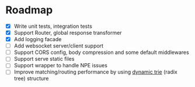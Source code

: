 # Roadmap

- [x] Write unit tests, integration tests
- [x] Support Router, global response transformer 
- [x] Add logging facade
- [ ] Add websocket server/client support
- [ ] Support CORS config, body compression and some default middlewares
- [ ] Support serve static files
- [ ] Support wrapper to handle NPE issues
- [ ] Improve matching/routing performance by using [dynamic trie](http://citeseerx.ist.psu.edu/viewdoc/download?doi=10.1.1.12.7321&rep=rep1&type=pdf) (radix tree) structure
